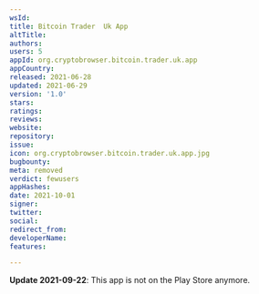 ```yaml
---
wsId: 
title: Bitcoin Trader  Uk App
altTitle: 
authors: 
users: 5
appId: org.cryptobrowser.bitcoin.trader.uk.app
appCountry: 
released: 2021-06-28
updated: 2021-06-29
version: '1.0'
stars: 
ratings: 
reviews: 
website: 
repository: 
issue: 
icon: org.cryptobrowser.bitcoin.trader.uk.app.jpg
bugbounty: 
meta: removed
verdict: fewusers
appHashes: 
date: 2021-10-01
signer: 
twitter: 
social: 
redirect_from: 
developerName: 
features: 

---
```


<!-- Emanuel thinks this is probably a scam. See https://gitlab.com/walletscrutiny/walletScrutinyCom/-/issues/314 -->
**Update 2021-09-22**: This app is not on the Play Store anymore.
